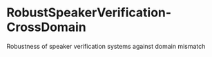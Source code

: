 # RobustSpeakerVerification-CrossDomain
Robustness of speaker verification systems against domain mismatch
